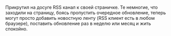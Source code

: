 ﻿Прикрутил на досуге RSS канал к своей страничке. Те немногие, что заходили на страницу, боясь пропустить очередное обновление, теперь могут просто добавить новостную ленту (RSS клиент есть в любом браузере), поставить обновление раз в неделю или месяц и жить спокойно.


